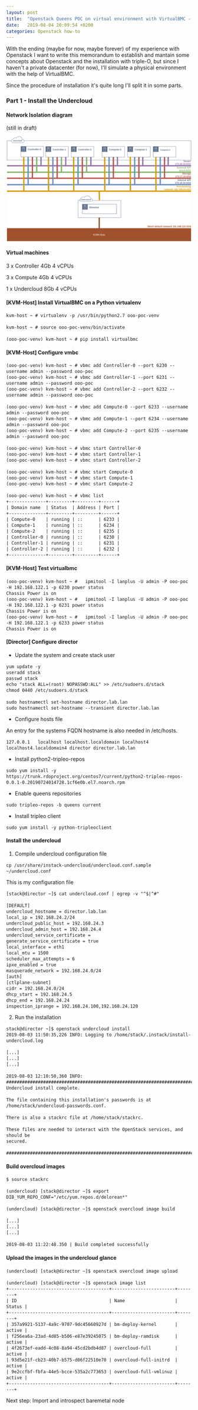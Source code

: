 ```yaml
---
layout: post
title:  "Openstack Queens POC on virtual environment with VirtualBMC - Part 1"
date:   2019-08-04 20:09:54 +0200
categories: Openstack how-to
---
```


With the ending (maybe for now, maybe forever) of my experience with Openstack I want to write this memorandum to establish and mantain some concepts about Openstack and the installation with triple-O, but since I haven't a private datacenter (for now), I'll simulate a physical environment with the help of VirtualBMC.

Since the procedure of installation it's quite long I'll split it in some parts.

### Part 1 - Install the Undercloud

#### Network Isolation diagram

(still in draft)

![](/assets/openstack-poc.png)

#### Virtual machines

3 x Controller 4Gb 4 vCPUs

3 x Compute 4Gb 4 vCPUs

1 x Undercloud 8Gb 4 vCPUs

#### [KVM-Host] Install VirtualBMC on a Python virtualenv

```
kvm-host ~ # virtualenv -p /usr/bin/python2.7 ooo-poc-venv

kvm-host ~ # source ooo-poc-venv/bin/activate

(ooo-poc-venv) kvm-host ~ # pip install virtualbmc
```

#### [KVM-Host] Configure vmbc

```
(ooo-poc-venv) kvm-host ~ # vbmc add Controller-0 --port 6230 --username admin --password ooo-poc
(ooo-poc-venv) kvm-host ~ # vbmc add Controller-1 --port 6231 --username admin --password ooo-poc
(ooo-poc-venv) kvm-host ~ # vbmc add Controller-2 --port 6232 --username admin --password ooo-poc

(ooo-poc-venv) kvm-host ~ # vbmc add Compute-0 --port 6233 --username admin --password ooo-poc
(ooo-poc-venv) kvm-host ~ # vbmc add Compute-1 --port 6234 --username admin --password ooo-poc
(ooo-poc-venv) kvm-host ~ # vbmc add Compute-2 --port 6235 --username admin --password ooo-poc

(ooo-poc-venv) kvm-host ~ # vbmc start Controller-0
(ooo-poc-venv) kvm-host ~ # vbmc start Controller-1
(ooo-poc-venv) kvm-host ~ # vbmc start Controller-2

(ooo-poc-venv) kvm-host ~ # vbmc start Compute-0
(ooo-poc-venv) kvm-host ~ # vbmc start Compute-1
(ooo-poc-venv) kvm-host ~ # vbmc start Compute-2

(ooo-poc-venv) kvm-host ~ # vbmc list
+--------------+---------+---------+------+
| Domain name  | Status  | Address | Port |
+--------------+---------+---------+------+
| Compute-0    | running | ::      | 6233 |
| Compute-1    | running | ::      | 6234 |
| Compute-2    | running | ::      | 6235 |
| Controller-0 | running | ::      | 6230 |
| Controller-1 | running | ::      | 6231 |
| Controller-2 | running | ::      | 6232 |
+--------------+---------+---------+------+

```

#### [KVM-Host] Test virtualbmc

```
(ooo-poc-venv) kvm-host ~ #   ipmitool -I lanplus -U admin -P ooo-poc -H 192.168.122.1 -p 6230 power status
Chassis Power is on
(ooo-poc-venv) kvm-host ~ #   ipmitool -I lanplus -U admin -P ooo-poc -H 192.168.122.1 -p 6231 power status
Chassis Power is on
(ooo-poc-venv) kvm-host ~ #   ipmitool -I lanplus -U admin -P ooo-poc -H 192.168.122.1 -p 6233 power status
Chassis Power is on
```

#### [Director] Configure director

* Update the system and create stack user

```
yum update -y
useradd stack
passwd stack
echo "stack ALL=(root) NOPASSWD:ALL" >> /etc/sudoers.d/stack
chmod 0440 /etc/sudoers.d/stack

sudo hostnamectl set-hostname director.lab.lan
sudo hostnamectl set-hostname --transient director.lab.lan
```

* Configure hosts file

An entry for the systems FQDN hostname is also needed in /etc/hosts.

```
127.0.0.1   localhost localhost.localdomain localhost4 localhost4.localdomain4 director director.lab.lan
```

* Install python2-tripleo-repos

```
sudo yum install -y https://trunk.rdoproject.org/centos7/current/python2-tripleo-repos-0.0.1-0.20190724014728.1cf6e0b.el7.noarch.rpm
```

* Enable queens repositories

```
sudo tripleo-repos -b queens current
```

* Install tripleo client

```
sudo yum install -y python-tripleoclient
```

#### Install the undercloud

1. Compile undercloud configuration file

```
cp /usr/share/instack-undercloud/undercloud.conf.sample ~/undercloud.conf
```

This is my configuration file

```
[stack@director ~]$ cat undercloud.conf | egrep -v "^$|^#"

[DEFAULT]
undercloud_hostname = director.lab.lan
local_ip = 192.168.24.2/24
undercloud_public_host = 192.168.24.3
undercloud_admin_host = 192.168.24.4
undercloud_service_certificate =
generate_service_certificate = true
local_interface = eth1
local_mtu = 1500
scheduler_max_attempts = 6
ipxe_enabled = true
masquerade_network = 192.168.24.0/24
[auth]
[ctlplane-subnet]
cidr = 192.168.24.0/24
dhcp_start = 192.168.24.5
dhcp_end = 192.168.24.24
inspection_iprange = 192.168.24.100,192.168.24.120
```

2. Run the installation

```
stack@director ~]$ openstack undercloud install
2019-08-03 11:50:35,226 INFO: Logging to /home/stack/.instack/install-undercloud.log

[...]
[...]
[...]

2019-08-03 12:10:50,360 INFO:
#############################################################################
Undercloud install complete.

The file containing this installation's passwords is at
/home/stack/undercloud-passwords.conf.

There is also a stackrc file at /home/stack/stackrc.

These files are needed to interact with the OpenStack services, and should be
secured.

#############################################################################
```

#### Build overcloud images

```
$ source stackrc

(undercloud) [stack@director ~]$ export DIB_YUM_REPO_CONF="/etc/yum.repos.d/delorean*"

(undercloud) [stack@director ~]$ openstack overcloud image build

[...]
[...]
[...]

2019-08-03 11:22:48.350 | Build completed successfully
```

#### Upload the images in the undercloud glance

```
(undercloud) [stack@director ~]$ openstack overcloud image upload

(undercloud) [stack@director ~]$ openstack image list
+--------------------------------------+------------------------+--------+
| ID                                   | Name                   | Status |
+--------------------------------------+------------------------+--------+
| 357a9921-5137-4a9c-9707-9dc45660927d | bm-deploy-kernel       | active |
| f256ea6a-23ad-4d85-b506-e87e39245075 | bm-deploy-ramdisk      | active |
| 4f2673ef-eadd-4c08-8a94-45cd2bdb4d87 | overcloud-full         | active |
| 93d5e21f-cb23-40b7-b575-d06f22510e70 | overcloud-full-initrd  | active |
| 9e2ccfbf-fbfa-44e5-bcce-535a2c773653 | overcloud-full-vmlinuz | active |
+--------------------------------------+------------------------+--------+
```

Next step: Import and introspect baremetal node
